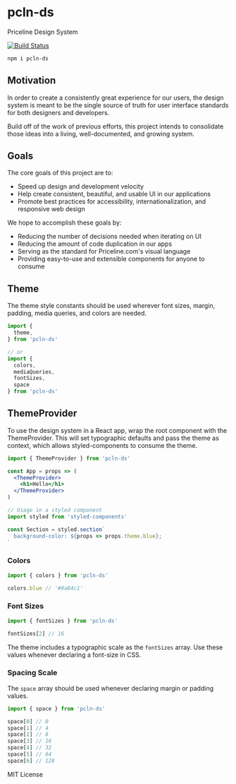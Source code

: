 
# pcln-ds

Priceline Design System

[![Build Status][travis-badge]][travis]

[travis-badge]: https://travis-ci.org/pricelinelabs/design-system.svg?branch=master
[travis]: https://travis-ci.org/pricelinelabs/design-system

```sh
npm i pcln-ds
```


## Motivation

In order to create a consistently great experience for our users,
the design system is meant to be the single source of truth for user interface standards
for both designers and developers.

Build off of the work of previous efforts, this project intends
to consolidate those ideas into a living, well-documented, and growing system.


## Goals

The core goals of this project are to:

- Speed up design and development velocity
- Help create consistent, beautiful, and usable UI in our applications
- Promote best practices for accessibility, internationalization, and responsive web design

We hope to accomplish these goals by:

- Reducing the number of decisions needed when iterating on UI
- Reducing the amount of code duplication in our apps
- Serving as the standard for Priceline.com's visual language
- Providing easy-to-use and extensible components for anyone to consume


## Theme

The theme style constants should be used wherever font sizes, margin, padding, media queries, and colors are needed.

```js
import {
  theme,
} from 'pcln-ds'

// or
import {
  colors,
  mediaQueries,
  fontSizes,
  space
} from 'pcln-ds'
```

## ThemeProvider

To use the design system in a React app, wrap the root component with the ThemeProvider.
This will set typographic defaults and pass the theme as context, which allows styled-components to consume the theme.

```jsx
import { ThemeProvider } from 'pcln-ds'

const App = props => (
  <ThemeProvider>
    <h1>Hello</h1>
  </ThemeProvider>
)
```

```jsx
// Usage in a styled component
import styled from 'styled-components'

const Section = styled.section`
  background-color: ${props => props.theme.blue};
`
```


### Colors

```js
import { colors } from 'pcln-ds'

colors.blue // '#0a84c1'
```


### Font Sizes

```js
import { fontSizes } from 'pcln-ds'

fontSizes[2] // 16
```

The theme includes a typographic scale as the `fontSizes` array.
Use these values whenever declaring a font-size in CSS.

### Spacing Scale

The `space` array should be used whenever declaring margin or padding values.

```js
import { space } from 'pcln-ds'

space[0] // 0
space[1] // 4
space[2] // 8
space[3] // 16
space[4] // 32
space[5] // 64
space[6] // 128
```

MIT License

